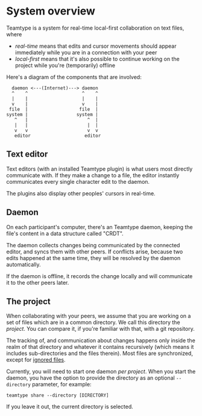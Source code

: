<!--
SPDX-FileCopyrightText: 2024 blinry <mail@blinry.org>
SPDX-FileCopyrightText: 2024 zormit <nt4u@kpvn.de>

SPDX-License-Identifier: CC-BY-SA-4.0
-->

# System overview

Teamtype is a system for real-time local-first collaboration on text files, where
- *real-time* means that edits and cursor movements should appear immediately while you are in a connection with your peer
- *local-first* means that it's also possible to continue working on the project while you're (temporarily) offline

Here's a diagram of the components that are involved:

```
  daemon <---(Internet)---> daemon
  ^    ^                    ^    ^
  |    |                    |    |
  v    |                    v    |
 file  |                   file  |
system |                  system |
   ^   |                      ^  |
   |   |                      |  |
   v   v                      v  v
   editor                    editor
```

## Text editor

Text editors (with an installed Teamtype plugin) is what users most directly communicate with.
If they make a change to a file, the editor instantly communicates every single character edit to the daemon.

The plugins also display other peoples' cursors in real-time.

## Daemon

On each participant's computer, there's an Teamtype daemon, keeping the file's content in a data structure called "CRDT".

The daemon collects changes being communicated by the connected editor, and syncs them with other peers.
If conflicts arise, because two edits happened at the same time, they will be resolved by the daemon automatically.

If the daemon is offline, it records the change locally and will communicate it to the other peers later.

## The project

When collaborating with your peers, we assume that you are working on a set of files which are in a common directory.
We call this directory the *project*.
You can compare it, if you're familiar with that, with a git repository.

The tracking of, and communication about changes happens only inside the realm of that directory
and whatever it contains recursively (which means it includes sub-directories and the files therein).
Most files are synchronized, except for [ignored files](ignored-files.md).

Currently, you will need to start one daemon *per project*.
When you start the daemon, you have the option to provide the directory as an optional `--directory` parameter, for example:

    teamtype share --directory [DIRECTORY]

If you leave it out, the current directory is selected.

